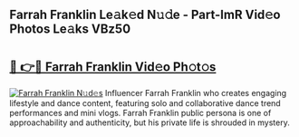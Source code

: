 ## Farrah Franklin Le𝚊k𝚎d N𝚞𝚍e - Part-ImR Vid𝚎o Photos Le𝚊ks VBz50

# <h2><a href="http://fbdbm69.evod.top/?m=Farrah+Franklin">🔗 👉🔴 Farrah Franklin Vid𝚎o Ph𝚘t𝚘s</a></h2>

[![Farrah Franklin N𝚞d𝚎s](https://i.imgur.com/8V9OHl7.gif)](http://fbdbm69.evod.top/?m=Farrah+Franklin)
Influencer Farrah Franklin who creates engaging lifestyle and dance content, featuring solo and collaborative dance trend performances and mini vlogs. Farrah Franklin public persona is one of approachability and authenticity, but his private life is shrouded in mystery. 
